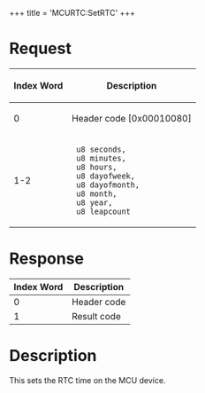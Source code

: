+++
title = 'MCURTC:SetRTC'
+++

# Request

<table>
<thead>
<tr class="header">
<th><p>Index Word</p></th>
<th><p>Description</p></th>
</tr>
</thead>
<tbody>
<tr class="odd">
<td><p>0</p></td>
<td><p>Header code [0x00010080]</p></td>
</tr>
<tr class="even">
<td><p>1-2</p></td>
<td><p><code> u8 seconds,</code><br />
<code> u8 minutes,</code><br />
<code> u8 hours,</code><br />
<code> u8 dayofweek,</code><br />
<code> u8 dayofmonth,</code><br />
<code> u8 month,</code><br />
<code> u8 year,</code><br />
<code> u8 leapcount</code></p></td>
</tr>
</tbody>
</table>

# Response

| Index Word | Description |
|------------|-------------|
| 0          | Header code |
| 1          | Result code |

# Description

This sets the RTC time on the MCU device.
